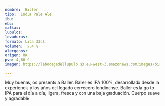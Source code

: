 ```yaml
---
nombre:  Baller
tipo:  India Pale Ale
ibu: 
ebc:
maltas: 
lupulos: 
levaduras: 
formato: Lata 33cl.
volumen:  5,4 %
alergenos: 
origen: UK
pvp: 4,60 €
imagen: https://labodegadellupulo.s3.eu-west-3.amazonaws.com/images/birras/baller.jpg

---
```

Muy buenas, os presento a Baller. Baller es IPA 100%, desarrollado desde la experiencia y los años del legado cervecero londinense. Baller es la go to IPA para el día a día, ligera, fresca y con una baja graduación. Cuerpo suave y agradable






























